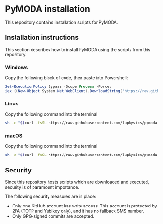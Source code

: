 # PyMODA installation

This repository contains installation scripts for PyMODA. 

## Installation instructions

This section describes how to install PyMODA using the scripts from this repository.

### Windows

Copy the following block of code, then paste into Powershell:

```powershell
Set-ExecutionPolicy Bypass -Scope Process -Force; 
iex ((New-Object System.Net.WebClient).DownloadString('https://raw.githubusercontent.com/luphysics/pymoda-install/master/windows/install.ps1'))
```

### Linux

Copy the following command into the terminal:

```bash
sh -c "$(curl -fsSL https://raw.githubusercontent.com/luphysics/pymoda-install/master/linux/install.sh)"
```

### macOS

Copy the following command into the terminal:

```bash
sh -c "$(curl -fsSL https://raw.githubusercontent.com/luphysics/pymoda-install/master/macos/install.sh)"
```

## Security

Since this repository hosts scripts which are downloaded and executed, security is of paramount importance.

The following security measures are in place:

- Only one GitHub account has write access. This account is protected by 2FA (TOTP and Yubikey only), and it has no fallback SMS number.
- Only GPG-signed commits are accepted.
